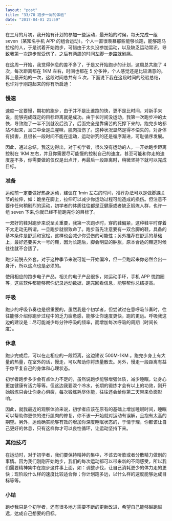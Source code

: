 ```yaml
---
layout: "post"
title: "33/70 跑步一周的体验"
date: "2017-04-01 21:59"
---
```


在三月的月初，我开始有计划的参加一些运动，最开始的时候，每天完成一组 seven（某知名手机 APP 的组合运动）。个人一直很羡慕那些能够长跑，能够跑马拉松的人，于是试着开始跑步，可惜由于太久没参加运动，以及缺乏运动常识，导致我第一次跑步就受伤了，之后有两周的时间左脚一走路就剧痛。

在这周一开始，我觉得休息的差不多了，于是又开始跑步的计划，这周总共跑了 4 次，每次距离都在 1KM 左右，时间也都在 5 分多钟，个人感觉还是比较满意的。算上最开始的一次，这段时间总共有 5 次，下面说下我在这段时间的经验总结，也许对于刚跑起来的你有所启迪：

<!-- more -->

### 慢速

速度一定要慢，期初的跑步，由于并不是比谁跑的快，更不是比时间，对新手来说，能够完成既定的目标距离就是成功。由于长时间没运动，我第一次跑步冲的太快，导致跑了一半不到就没后劲了，后面完全是靠痛苦的死撑下来的，跑完步站都站不起来，且口中全是血腥味，肌肉拉伤了。这种状况显然是得不偿失的，对身体有损害，且很长一段时间不能在运动，运动讲究的还是循序渐进，可耻循序发展。

因此，通过总结，我这边得出，对于初学者，很久没有运动的人，一开始跑步距离控制在 1KM 左右，并且你需要尽可能慢的控制自己的速度，甚至可能和你走的速度差不多，你需要做的仅仅是出点汗，再最后一段距离时，稍微坚持下就可以完成目标。

### 准备

运动前一定要做好热身运动，建议在 1min 左右的时间，推荐办法可以是做脚踝关节的拉伸，如：跪坐在脚上，拉伸可以减少你运动过程可能造成的损伤。但注意不要作任何稍剧烈的运动，初学者的体质往往都是亚健康或者缺乏锻炼人群，也许一组 seven 下来,你就已经不能跑完你的目标了。

一双好的鞋对跑步来说至关重要，我第一次跑步时，穿的鞋偏紧，这种鞋平时穿着不太走动无所谓，一旦跑步就很致命了。跑步首先注意要有一双合脚的鞋，具备的基本条件是舒适和宽松，这样也会减少你受伤的可能性；另外推荐在舒适的基础上，最好还要买大一号的鞋，因为长跑后，脚会明显的肿胀，原本合适的鞋这时候往往就不合适了。

跑步前脱去外套，对于这种季节来说可能一开始偏冷，但一旦跑起来你必然会出一身汗，所以这点也是必须的。

使用相应的跑步电子产品，相关的电子产品很多，如运动手环，手机 APP 悦跑圈等，这些软件都能够帮你记录运动数据，跑完回看信息，能够帮你总结提高。

### 呼吸

跑步的呼吸节奏也是很重要的，虽然我是个初学者，但尝试过在意呼吸节奏时，往往能够介绍你跑步过程中的乏力疲惫感，能够让你速度更快，跑的更远。呼吸我这边的建议是：尽可能减少每分钟呼吸的频率，而增加每次呼吸的周期（时间长度）。

### 休息

跑步完成后，可以在走相应的一段距离，这边建议 500M-1KM 。跑完步身上有大量的热量，在室外的话，慢走，可以帮助你将热量散去。另外，慢走一段距离有益于你平复自己的身体和心理状态。

初学者跑步多少会有点体力不足的，虽然说跑步能够增强体质，减少睡眠，让身心更加健康有活力等等。但这边我要泼个冷水，长期的锻炼才会有以上的功效，刚开始锻炼只会让你身心俱疲，每次锻炼耗尽体能，往往还会给你第二天带来负面影响。

因此，就我最近的观察体验来说，初学者应该在原有的基础上增加睡眠时间，睡眠可以帮助你更快的进行肌肉的修复，你不该一开始就对运动有误解，且抱有太高的期望。另外，运动确实能够有效的增加你深度睡眠状态的，于情于理，你都该让自己更好的休息，只有这样你才可以良性循环，让运动坚持下来。

### 其他技巧

在运动时，对于初学者，我们要保持精神的集中，不该去听歌或者分散精力做别的事情。因为我们刚刚开始跑步，我们的每次运动都可以带来新的不同感受，所以我们需要精神集中在跑步这件事上面，如：调整步伐，让自己消耗更少的体力走的更快；现阶段什么样的速度比较适合你；你计划跑多远，以什么样的速度能够达成目标等等。

### 小结

跑步我只是个初学者，还有很多地方需要不断的更新改进，希望自己能够越跑越远，达成自己想要的目标。
